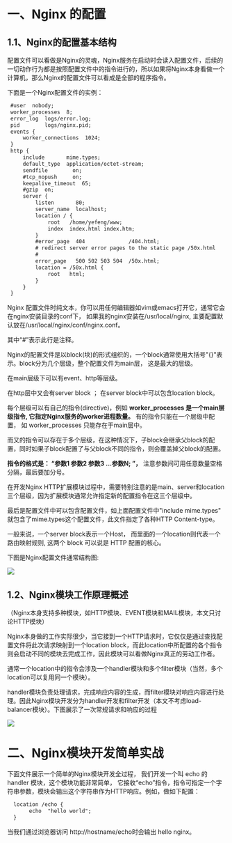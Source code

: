 # 一、Nginx 的配置

## 1.1、Nginx的配置基本结构

配置文件可以看做是Nginx的灵魂，Nginx服务在启动时会读入配置文件，后续的一切动作行为都是按照配置文件中的指令进行的，所以如果将Nginx本身看做一个计算机，那么Nginx的配置文件可以看成是全部的程序指令。

下面是一个Nginx配置文件的实例：
```xml
 #user  nobody;
 worker_processes  8;
 error_log  logs/error.log;
 pid        logs/nginx.pid;
 events {
     worker_connections  1024;
 }
 http {
     include       mime.types;
     default_type  application/octet-stream;
     sendfile        on;
     #tcp_nopush     on;
     keepalive_timeout  65;
     #gzip  on;
     server {
         listen       80;
         server_name  localhost;
         location / {
             root   /home/yefeng/www;
             index  index.html index.htm;
         }
         #error_page  404              /404.html;
         # redirect server error pages to the static page /50x.html
         #
         error_page   500 502 503 504  /50x.html;
         location = /50x.html {
             root   html;
         }
     }
 }
```
Nginx 配置文件时纯文本，你可以用任何编辑器如vim或emacs打开它，通常它会在nginx安装目录的conf下， 如果我的nginx安装在/usr/local/nginx, 主要配置默认放在/usr/local/nginx/conf/nginx.conf。

其中“#”表示此行是注释。

Nginx的配置文件是以block(块)的形式组织的，一个block通常使用大括号"{}"表示。block分为几个层级，整个配置文件为main层， 这是最大的层级。

在main层级下可以有event、http等层级。

在http层中又会有server block ； 在server block中可以包含location block。


每个层级可以有自己的指令(directive)，例如 **worker_processes 是一个main层级指令, 它指定Nginx服务的worker进程数量。** 有的指令只能在一个层级中配置， 如 worker_processes 只能存在于main层中。

而又的指令可以存在于多个层级，在这种情况下，子block会继承父block的配置，同时如果子block配置了与父block不同的指令，则会覆盖掉父block的配置。

**指令的格式是： “参数1  参数2 参数3 ...参数N; ”，** 注意参数间可用任意数量空格分隔，最后要加分号。

在开发Nginx HTTP扩展模块过程中，需要特别注意的是main、server和location三个层级，因为扩展模块通常允许指定新的配置指令在这三个层级中。

最后是配置文件中可以包含配置文件，如上面配置文件中"include mime.types" 就包含了mime.types这个配置文件，此文件指定了各种HTTP Content-type。


一般来说，一个server block表示一个Host， 而里面的一个location则代表一个路由映射规则, 这两个 block 可以说是 HTTP 配置的核心。


下图是Nginx配置文件通常结构图:

![](https://images.cnblogs.com/cnblogs_com/leoo2sk/201104/201104172212324656.png)



## 1.2、Nginx模块工作原理概述

（Nginx本身支持多种模块，如HTTP模块、EVENT模块和MAIL模块，本文只讨论HTTP模块）

Nginx本身做的工作实际很少，当它接到一个HTTP请求时，它仅仅是通过查找配置文件将此次请求映射到一个location block，而此location中所配置的各个指令则会启动不同的模块去完成工作，因此模块可以看做Nginx真正的劳动工作者。

通常一个location中的指令会涉及一个handler模块和多个filter模块（当然，多个location可以复用同一个模块）。

handler模块负责处理请求，完成响应内容的生成，而filter模块对响应内容进行处理。因此Nginx模块开发分为handler开发和filter开发（本文不考虑load-balancer模块）。下图展示了一次常规请求和响应的过程

![](https://images.cnblogs.com/cnblogs_com/leoo2sk/201104/201104171720507387.png)

# 二、Nginx模块开发简单实战

下面文件展示一个简单的Nginx模块开发全过程， 我们开发一个叫 echo 的 handler 模块，这个模块功能非常简单， 它接收“echo”指令，指令可指定一个字符串参数，模块会输出这个字符串作为HTTP响应。例如，做如下配置：
```xml
  location /echo {
       echo  "hello world";
  }
```
当我们通过浏览器访问 http://hostname/echo时会输出 hello nginx。

